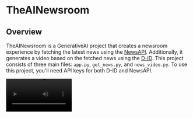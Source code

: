 # TheAINewsroom

## Overview

TheAINewsroom is a GenerativeAI project that creates a newsroom experience by fetching the latest news using the [NewsAPI](https://newsapi.org/). Additionally, it generates a video based on the fetched news using the [D-ID](https://www.d-id.com/). This project consists of three main files: `app.py`, `get_news.py`, and `news_video.py`. To use this project, you'll need API keys for both D-ID and NewsAPI.

<video src='https://github.com/Iamkartikey44/TheAINewsroom/blob/main/video.mp4' width=180/>


## Prerequisites

Before running the project, make sure you have the following installed:

- Python 3.x
- Required Python libraries (install using `pip install -r requirements.txt`)

## Getting Started

1. Clone the repository:

    ```bash
    git clone https://github.com/Iamkartikey44/TheAINewsroom.git
    cd TheAINewsroom
    ```

2. Install the required dependencies:

    ```bash
    pip install -r requirements.txt
    ```

3. Obtain API keys:

    - Get your D-ID API key from [D-ID](https://www.d-id.com/).
    - Get your NewsAPI key from [NewsAPI](https://newsapi.org/).

4. Configure API keys:

    Open `.env` and replace `YOUR_DID_API_KEY` and `YOUR_NEWSAPI_KEY` with your D-ID and NewsAPI keys, respectively.

## Usage

### 1. Fetch Latest News

Run `get_news.py` to fetch the latest news:

```bash
python new_api.py
```

This script fetches the latest news using the NewsAPI.

### 2. Generate Video

Run `news_video.py` to generate a video based on the fetched news with the help DID API:

```bash
python news_video.py
```

This script uses the fetched news to generate a video.

### 3. Run the Main App

Run `app.py` to start the main application:

```bash
python app.py
```

This script serves as the main file to execute the entire newsroom application.

## Video Link

Check out a sample video generated by TheAINewsroom [here](https://github.com/Iamkartikey44/TheAINewsroom/blob/main/video.mp4).

## License

This project is licensed under the [MIT License](https://github.com/Iamkartikey44/TheAINewsroom/blob/main/LICENSE).

## Acknowledgments

- [D-ID](https://www.d-id.com/) for providing the Video Genration API.
- [NewsAPI](https://newsapi.org/) for providing the news data API.

Feel free to contribute and make improvements to TheAINewsroom!

